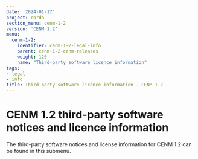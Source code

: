 ```yaml
---
date: '2024-01-17'
project: corda
section_menu: cenm-1-2
version: 'CENM 1.2'
menu:
  cenm-1-2:
    identifier: cenm-1-2-legal-info
    parent: cenm-1-2-cenm-releases
    weight: 120
    name: "Third-party software licence information"
tags:
- legal
- info
title: Third-party software licence information - CENM 1.2
---
```


# CENM 1.2 third-party software notices and licence information

The third-party software notices and license information for CENM 1.2 can be found ìn this submenu.
